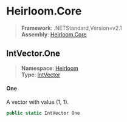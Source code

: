 # Heirloom.Core

> **Framework**: .NETStandard,Version=v2.1  
> **Assembly**: [Heirloom.Core][0]  

## IntVector.One

> **Namespace**: [Heirloom][0]  
> **Type**: [IntVector][1]  

#### One

A vector with value (1, 1).

```cs
public static IntVector One
```

[0]: ../Heirloom.Core.md
[1]: Heirloom.IntVector.md
